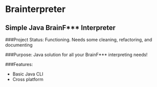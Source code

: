 # Brainterpreter
Simple Java BrainF*** Interpreter
-----------------------------------------------------

###Project Status:
Functioning. Needs some cleaning, refactoring, and documenting

###Purpose:
Java solution for all your BrainF*** interpreting needs!

###Features:
- Basic Java CLI
- Cross platform
